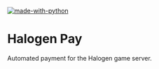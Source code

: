 [![made-with-python](https://img.shields.io/badge/Made%20with-Python-informational)](https://www.python.org/)

# Halogen Pay
Automated payment for the Halogen game server.